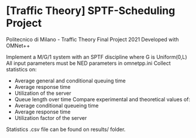 # [Traffic Theory] SPTF-Scheduling Project
Politecnico di Milano - Traffic Theory Final Project 2021
Developed with OMNet++

Implement a	M/G/1	system with	an	SPTF	discipline where G	is	Uniform(0,L)
All	input	parameters	must	be	NED	parameters	in	omnetpp.ini
Collect statistics on:
- Average general and	conditional queuing time
- Average response time
- Utilization of	the	server
- Queue	length over	time
Compare experimental and	theoretical values of:
- Average conditional queueing time
- Average response time
- Utilization factor of	the	server

Statistics .csv file can be found on results/ folder.
